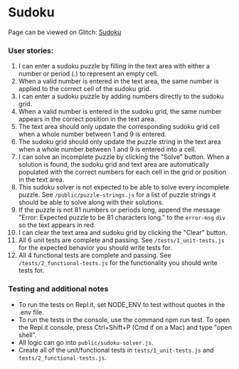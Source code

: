 # Sudoku

Page can be viewed on Glitch: [Sudoku](https://othertartdecagon--five-nine.repl.co)

### User stories:

1.  I can enter a sudoku puzzle by filling in the text area with either a number or period (.) to represent an empty cell. 
2. When a valid number is entered in the text area, the same number is applied to the correct cell of the sudoku grid.
3. I can enter a sudoku puzzle by adding numbers directly to the sudoku grid.
4. When a valid number is entered in the sudoku grid, the same number appears in the correct position in the text area.
5. The text area should only update the corresponding sudoku grid cell when a whole number between 1 and 9 is entered.
6. The sudoku grid should only update the puzzle string in the text area when a whole number between 1 and 9 is entered into a cell.
7. I can solve an incomplete puzzle by clicking the "Solve" button. When a solution is found, the sudoku grid and text area are automatically populated with the correct numbers for each cell in the grid or position in the text area.
8. This sudoku solver is not expected to be able to solve every incomplete puzzle. See `/public/puzzle-strings.js` for a list of puzzle strings it should be able to solve along with their solutions.
9. If the puzzle is not 81 numbers or periods long, append the message "Error: Expected puzzle to be 81 characters long." to the `error-msg` `div` so the text appears in red.
10. I can clear the text area and sudoku grid by clicking the "Clear" button.
11. All 6 unit tests are complete and passing. See `/tests/1_unit-tests.js` for the expected behavior you should write tests for.
12. All 4 functional tests are complete and passing. See `/tests/2_functional-tests.js` for the functionality you should write tests for.

### Testing and additional notes

* To run the tests on Repl.it, set NODE_ENV to test without quotes in the .env file.
* To run the tests in the console, use the command npm run test. To open the Repl.it console, press Ctrl+Shift+P (Cmd if on a Mac) and type "open shell".
* All logic can go into `public/sudoku-solver.js`.
* Create all of the unit/functional tests in `tests/1_unit-tests.js` and `tests/2_functional-tests.js`.
